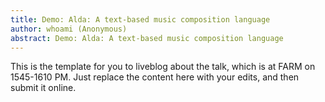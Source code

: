 ```yaml
---
title: Demo: Alda: A text-based music composition language
author: whoami (Anonymous)
abstract: Demo: Alda: A text-based music composition language
---
```


This is the template for you to liveblog about the talk,
which is at FARM on 1545-1610 PM.  Just replace the content here
with your edits, and then submit it online.
